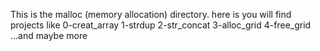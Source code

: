 This is the malloc (memory allocation) directory. here is you will find projects like
0-creat_array
1-strdup
2-str_concat
3-alloc_grid
4-free_grid ...and maybe more

